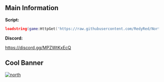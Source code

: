 ## Main Information

**Script:**
```lua
loadstring(game:HttpGet('https://raw.githubusercontent.com/RedyRed/North/main/loader.lua'))()
```

**Discord:**

https://discord.gg/MPZWtKxEcQ

## Cool Banner

[![north](https://cdn.discordapp.com/attachments/1079078439753093120/1081917068166832199/NorthHubAd.png)](https://discord.gg/MPZWtKxEcQ)
